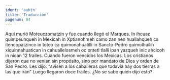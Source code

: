 ```yaml
---
ident: 'aubin'
title: 'Traducción'
pagenum: 84
---
```

Aquí murió Moteuczomatzin y fue cuando llegó el Marques.
In ihcuac quimpeuhqueh in Mexicah in Xptianohmeh camo zan nen huallahqueh ca itencopatzinco in toteo ca quimonahuatilli in Sancto-Pedro quimolhuilih xiquinnahuatican in cahuallelosmeh oc ontetl tlalli ipan yazqueh inic ahcicoh in nican 12 frailes.
Cuando fueron vencidos los Mexicas. Los cristianos dijeron que no venían sin propósito, sino por mandato de Dios y orden de San Pedro. Les dijo: “avisen a los caballeros que todavía hay dos tierras a las que irán” Luego llegaron doce frailes. ¿No se sabe quién dijo esto?
